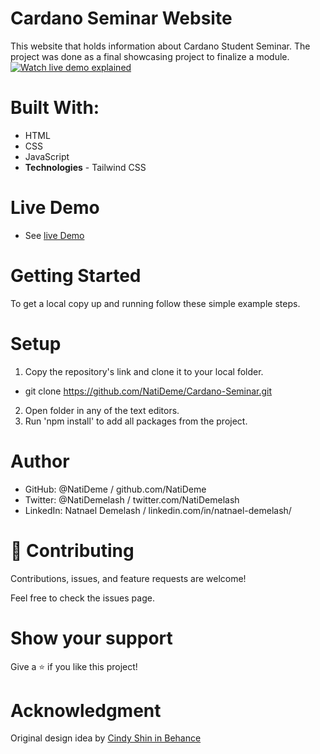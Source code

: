 # Cardano Seminar Website
This website that holds information about Cardano Student Seminar. The project was done as a final showcasing project to finalize a module.
[![Watch live demo explained](https://cdn.loom.com/sessions/thumbnails/d86bd6f9d6f844ed9f73af43cc225675-with-play.gif)](https://www.loom.com/share/d86bd6f9d6f844ed9f73af43cc225675)

# Built With: 
- HTML
- CSS
- JavaScript
- **Technologies** - Tailwind CSS
# Live Demo
- See [live Demo](https://natideme.github.io/Cardano-Seminar)

# Getting Started


To get a local copy up and running follow these simple example steps.


# Setup
1. Copy the repository's link and clone it to your local folder.
- git clone https://github.com/NatiDeme/Cardano-Seminar.git
2. Open folder in any of the text editors.
3. Run 'npm install' to add all packages from the project.
# Author

- GitHub: @NatiDeme / github.com/NatiDeme
- Twitter: @NatiDemelash / twitter.com/NatiDemelash
- LinkedIn: Natnael Demelash / linkedin.com/in/natnael-demelash/

# 🤝 Contributing
Contributions, issues, and feature requests are welcome!

Feel free to check the issues page.

# Show your support
Give a ⭐️ if you like this project!

# Acknowledgment
Original design idea by [Cindy Shin in Behance](https://www.behance.net/adagio07)

